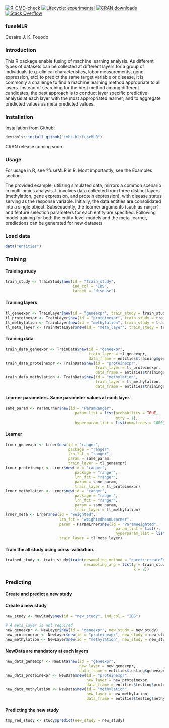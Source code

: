 <!-- badges: start -->
  [![R-CMD-check](https://github.com/imbs-hl/fuseMLR/actions/workflows/R-CMD-check.yaml/badge.svg)](https://github.com/imbs-hl/fuseMLR/actions/workflows/R-CMD-check.yaml)
  [![Lifecycle: experimental](https://img.shields.io/badge/lifecycle-experimental-orange.svg)](https://lifecycle.r-lib.org/articles/stages.html#experimental)
  [![CRAN downloads](http://www.r-pkg.org/badges/version/fuseMLR)](http://cranlogs.r-pkg.org/badges/grand-total/fuseMLR)
  [![Stack Overflow](https://img.shields.io/badge/stackoverflow-questions-orange.svg)](https://stackoverflow.com/questions/tagged/fuseMLR)
<!-- badges: end -->
  
### fuseMLR
Cesaire J. K. Fouodo

### Introduction
This R package enable fusing of machine learning analysis. As different types of datasets can be collected at different layers for a group of individuals (e.g. clinical characteristics, labor measurements, gene expression, etc) to predict the same target variable or disease, it is commonly a challenge to find a machine learning method appropriate to all layers. Instead of searching for the best method among different candidates, the best approach is to conduct layer specific predictive analysis at each layer with the most appropriated learner, and to aggregate predicted values as meta predicted values.

### Installation
Installation from Github:
```R
devtools::install_github("imbs-hl/fuseMLR")
```

CRAN release coming soon.

### Usage
For usage in R, see ?fuseMLR in R. Most importantly, see the Examples section. 

The provided example, utilizing simulated data, mirrors a common scenario in multi-omics analysis. It involves data collected from three distinct layers (methylation, gene expression, and protein expression), with disease status serving as the response variable. Initially, the data entities are consolidated into a single object. Subsequently, the learner arguments (such as ```ranger```) and feature selection parameters for each entity are specified. Following model training for both the entity-level models and the meta-learner, predictions can be generated for new datasets.

### Load data
```R
data("entities")
```

### Training

#### Training study
```R
train_study <- TrainStudy$new(id = "train_study",
                              ind_col = "IDS",
                              target = "disease")
```

#### Training layers
```R
tl_geneexpr <- TrainLayer$new(id = "geneexpr", train_study = train_study)
tl_proteinexpr <- TrainLayer$new(id = "proteinexpr", train_study = train_study)
tl_methylation <- TrainLayer$new(id = "methylation", train_study = train_study)
tl_meta_layer <- TrainMetaLayer$new(id = "meta_layer", train_study = train_study)
```

#### Training data
```R
train_data_geneexpr <- TrainData$new(id = "geneexpr",
                                     train_layer = tl_geneexpr,
                                     data_frame = entities$training$geneexpr[-10, ])
train_data_proteinexpr <- TrainData$new(id = "proteinexpr",
                                        train_layer = tl_proteinexpr,
                                        data_frame = entities$training$proteinexpr)
train_data_methylation <- TrainData$new(id = "methylation",
                                        train_layer = tl_methylation,
                                        data_frame = entities$training$methylation)
```

#### Learner parameters. Same parameter values at each layer.
```R
same_param <- ParamLrner$new(id = "ParamRanger",
                               param_list = list(probability = TRUE,
                                                 mtry = 1),
                               hyperparam_list = list(num.trees = 1000))
```

#### Learner

```R
lrner_geneexpr <- Lrner$new(id = "ranger",
                            package = "ranger",
                            lrn_fct = "ranger",
                            param = same_param,
                            train_layer = tl_geneexpr)
lrner_proteinexpr <- Lrner$new(id = "ranger",
                               package = "ranger",
                               lrn_fct = "ranger",
                               param = same_param,
                               train_layer = tl_proteinexpr)
lrner_methylation <- Lrner$new(id = "ranger",
                               package = "ranger",
                               lrn_fct = "ranger",
                               param = same_param,
                               train_layer = tl_methylation)
lrner_meta <- Lrner$new(id = "weighted",
                        lrn_fct = "weightedMeanLearner",
                        param = ParamLrner$new(id = "ParamWeighted",
                                                 param_list = list(),
                                                 hyperparam_list = list()),
                        train_layer = tl_meta_layer)

```

#### Train the all study using corss-validation.

```R
trained_study <- train_study$train(resampling_method = "caret::createFolds",
                                   resampling_arg = list(y = train_study$getTargetValues()$disease,
                                                         k = 2))
```

### Predicting

#### Create and predict a new study

#### Create a new study

```R
new_study <- NewStudy$new(id = "new_study", ind_col = "IDS")
```

```R
# A meta_layer is not required
new_geneexpr <- NewLayer$new(id = "geneexpr", new_study = new_study)
new_proteinexpr <- NewLayer$new(id = "proteinexpr", new_study = new_study)
new_methylation <- NewLayer$new(id = "methylation", new_study = new_study)
```

#### NewData are mandatory at each layers

```R
new_data_geneexpr <- NewData$new(id = "geneexpr",
                                 new_layer = new_geneexpr,
                                 data_frame = entities$testing$geneexpr)
new_data_proteinexpr <- NewData$new(id = "proteinexpr",
                                    new_layer = new_proteinexpr,
                                    data_frame = entities$testing$proteinexpr)
new_data_methylation <- NewData$new(id = "methylation",
                                    new_layer = new_methylation,
                                    data_frame = entities$testing$methylation)

```

#### Predicting the new study
```R
tmp_red_study <- study$predict(new_study = new_study)
```
